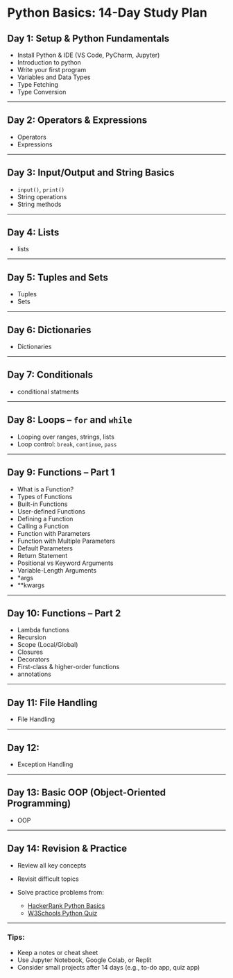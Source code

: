 # Python Basics: 14-Day Study Plan

## Day 1: Setup & Python Fundamentals

* Install Python & IDE (VS Code, PyCharm, Jupyter) 
* Introduction to python
* Write your first program
* Variables and Data Types
* Type Fetching
* Type Conversion

---

## Day 2: Operators & Expressions

* Operators
* Expressions

---

## Day 3: Input/Output and String Basics

* `input()`, `print()`
* String operations
* String methods

---

## Day 4: Lists

* lists

---

## Day 5: Tuples and Sets

* Tuples
* Sets

---

## Day 6: Dictionaries

* Dictionaries

---

## Day 7: Conditionals

* conditional statments

---

## Day 8: Loops – `for` and `while`

* Looping over ranges, strings, lists
* Loop control: `break`, `continue`, `pass`

---

## Day 9: Functions – Part 1

* What is a Function?
* Types of Functions
* Built-in Functions
* User-defined Functions
* Defining a Function
* Calling a Function
* Function with Parameters
* Function with Multiple Parameters
* Default Parameters
* Return Statement
* Positional vs Keyword Arguments
* Variable-Length Arguments
* *args
* **kwargs

---

## Day 10: Functions – Part 2

* Lambda functions
* Recursion
* Scope (Local/Global)
* Closures
* Decorators
* First-class & higher-order functions
* annotations

---

## Day 11: File Handling

* File Handling

---

## Day 12: 

* Exception Handling

---

## Day 13: Basic OOP (Object-Oriented Programming)

* OOP

---

## Day 14: Revision & Practice

* Review all key concepts
* Revisit difficult topics
* Solve practice problems from:

  * [HackerRank Python Basics](https://www.hackerrank.com/domains/tutorials/10-days-of-python)
  * [W3Schools Python Quiz](https://www.w3schools.com/quiztest/quiztest.asp?qtest=Python)

---

### Tips:

* Keep a notes or cheat sheet
* Use Jupyter Notebook, Google Colab, or Replit
* Consider small projects after 14 days (e.g., to-do app, quiz app)
